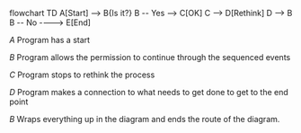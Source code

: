 flowchart TD
A[Start] --> B{Is it?}
B -- Yes --> C[OK]
C --> D[Rethink]
D --> B 
B -- No ----> E[End]

*A* Program has a start

*B* Program allows the permission to continue through the sequenced events

*C* Program stops to rethink the process 

*D* Program makes a connection to what needs to get done to get to the end point

*B* Wraps everything up in the diagram and ends the route of the diagram.  



